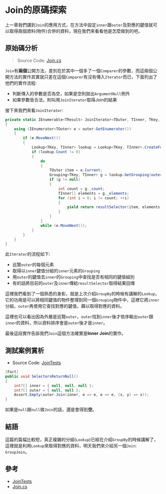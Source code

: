 # Join的原碼探索

上一章我們講到`Join`的應用方式，在方法中設定`inner`跟`outer`及對應的鍵值就可以取得兩個資料(物件)合併的資料，現在我們來看看他是怎麼做到的吧。

## 原始碼分析

> Source Code: [Join.cs](https://github.com/dotnet/corefx/blob/master/src/System.Linq/src/System/Linq/Join.cs)

`Join`有**兩個**公開方法，差別在於其中一個多了一個`Comparer`的參數，而這兩個公開方法的實作其實就只差在這個`Comparer`有沒有傳入`Iterator`而已，下面列出了他們的實作流程:

* 判斷傳入的參數是否為空，如果是空則拋出`ArgumentNull`例外
* 如果參數皆合法，則叫用`JoinIterator`取得Join的結果

接下來我們來看`JoinIterator`:

```C#
private static IEnumerable<TResult> JoinIterator<TOuter, TInner, TKey, TResult>(IEnumerable<TOuter> outer, IEnumerable<TInner> inner, Func<TOuter, TKey> outerKeySelector, Func<TInner, TKey> innerKeySelector, Func<TOuter, TInner, TResult> resultSelector, IEqualityComparer<TKey> comparer)
{
    using (IEnumerator<TOuter> e = outer.GetEnumerator())
    {
        if (e.MoveNext())
        {
            Lookup<TKey, TInner> lookup = Lookup<TKey, TInner>.CreateForJoin(inner, innerKeySelector, comparer);
            if (lookup.Count != 0)
            {
                do
                {
                    TOuter item = e.Current;
                    Grouping<TKey, TInner> g = lookup.GetGrouping(outerKeySelector(item), create: false);
                    if (g != null)
                    {
                        int count = g._count;
                        TInner[] elements = g._elements;
                        for (int i = 0; i != count; ++i)
                        {
                            yield return resultSelector(item, elements[i]);
                        }
                    }
                }
                while (e.MoveNext());
            }
        }
    }
}
```

此`Iterator`的流程如下:

* 巡覽`outer`的每個元素
* 取得以`inner`鍵值分組的`inner`元素的`Grouping`
* 用`outer`的鍵值去`inner`的`Grouping`中查找是否有相同的鍵值組別
* 有的話將目前的`outer`及`inner`傳給`resultSelector`取得結果回傳

這裡我們看到了一個熟悉的身影，就是上次介紹`GroupBy`的時候有講解的`Lookup`，它的功用是可以將相同鍵值的物件整理到同一個`Grouping`物件中，這裡它將`inner`分組，`outer`再使用它查找對應的鍵值，藉以取得對應的資料。

這裡也可以看出因為外層是巡覽`outer`，`outer`找到`inner`後才依序輸出`outer`跟`inner`的資料，所以資料排序會是`outer`後才是`inner`。

最後這段實作告訴我們`Join`這個方法確實是**Inner Join**的實作。

## 測試案例賞析

* Source Code: [JoinTests](https://github.com/dotnet/corefx/blob/master/src/System.Linq/tests/JoinTests.cs)

```C#
[Fact]
public void SelectorsReturnNull()
{
    int?[] inner = { null, null, null };
    int?[] outer = { null, null };
    Assert.Empty(outer.Join(inner, e => e, e => e, (x, y) => x));
}
```

如果是`null`跟`null`做`Join`的話，還是會得到**空**。

## 結語

這篇的篇幅比較短，真正複雜的分組(`Lookup`)已經在介紹`GroupBy`的時候講解了，這裡就是利用`Lookup`來取得對應的資料，明天我們來介紹另一個`Join`: `GroupJoin`。

## 參考

* [JoinTests](https://github.com/dotnet/corefx/blob/master/src/System.Linq/tests/JoinTests.cs)
* [Join.cs](https://github.com/dotnet/corefx/blob/master/src/System.Linq/src/System/Linq/Join.cs)